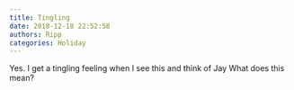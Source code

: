 ```yaml
---
title: Tingling
date: 2018-12-18 22:52:58
authors: Ripp
categories: Holiday
---
```


 Yes.  I get a tingling feeling when I see this and think of Jay   What does this mean?